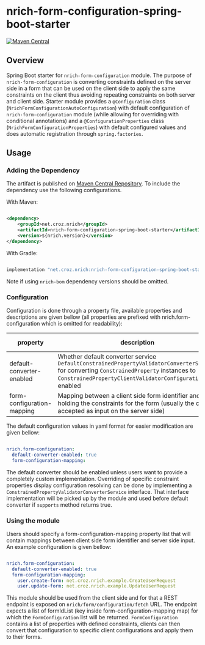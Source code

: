 # nrich-form-configuration-spring-boot-starter

[![Maven Central](https://maven-badges.herokuapp.com/maven-central/net.croz.nrich/nrich-form-configuration-spring-boot-starter/badge.svg?color=blue)](https://maven-badges.herokuapp.com/maven-central/net.croz.nrich/nrich-form-configuration-spring-boot-starter)

## Overview

Spring Boot starter for `nrich-form-configuration` module. The purpose of `nrich-form-configuration` is converting constraints defined on the server side in a form that can be used on the client side
to apply the same constraints on the client thus avoiding repeating constraints on both server and client side. Starter module provides a `@Configuration`
class (`NrichFormConfigurationAutoConfiguration`) with default configuration of `nrich-form-configuration` module (while allowing for overriding with conditional annotations)
and a `@ConfigurationProperties` class (`NrichFormConfigurationProperties`) with default configured values and does automatic registration through `spring.factories`.

## Usage

### Adding the Dependency

The artifact is published on [Maven Central Repository](https://search.maven.org/). To include the dependency use the following configurations.

With Maven:

```xml

<dependency>
    <groupId>net.croz.nrich</groupId>
    <artifactId>nrich-form-configuration-spring-boot-starter</artifactId>
    <version>${nrich.version}</version>
</dependency>

```

With Gradle:

```groovy

implementation "net.croz.nrich:nrich-form-configuration-spring-boot-starter:${nrich.version}"

```

Note if using `nrich-bom` dependency versions should be omitted.

### Configuration

Configuration is done through a property file, available properties and descriptions are given bellow (all properties are prefixed with nrich.form-configuration which is omitted for readability):

| property                   | description                                                                                                                                                                                            | default value |
|----------------------------|--------------------------------------------------------------------------------------------------------------------------------------------------------------------------------------------------------|---------------|
| default-converter-enabled  | Whether default converter service `DefaultConstrainedPropertyValidatorConverterService` for converting `ConstrainedProperty` instances to `ConstrainedPropertyClientValidatorConfiguration` is enabled | true          |
| form-configuration-mapping | Mapping between a client side form identifier and class holding the constraints for the form (usually the class accepted as input on the server side)                                                  |               |

The default configuration values in yaml format for easier modification are given bellow:

```yaml

nrich.form-configuration:
  default-converter-enabled: true
  form-configuration-mapping:

```

The default converter should be enabled unless users want to provide a completely custom implementation. Overriding of specific constraint properties display configuration resolving can be
done by implementing a `ConstrainedPropertyValidatorConverterService` interface. That interface implementation will be picked up by the module and used before default converter if `supports`
method returns true.

### Using the module

Users should specify a form-configuration-mapping property list that will contain mappings between client side form identifier and server side input. An example configuration is given bellow:

```yaml

nrich.form-configuration:
  default-converter-enabled: true
  form-configuration-mapping:
    user.create-form: net.croz.nrich.example.CreateUserRequest
    user.update-form: net.croz.nrich.example.UpdateUserRequest

```

This module should be used from the client side and for that a REST endpoint is exposed on `nrich/form/configuration/fetch` URL. The endpoint expects a list of formIdList
(key inside form-configuration-mapping map) for which the `FormConfiguration` list will be returned. `FormConfiguration` contains a list of properties with defined constraints, clients can then
convert that configuration to specific client configurations and apply them to their forms.
